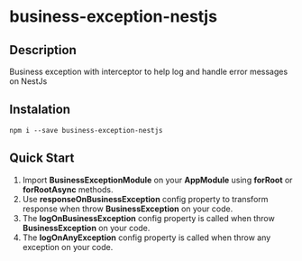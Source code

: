 # business-exception-nestjs

## Description
Business exception with interceptor to help log and handle error messages on NestJs

## Instalation
```npm i --save business-exception-nestjs```

## Quick Start
<ol>
    <li>Import <b>BusinessExceptionModule</b> on your <b>AppModule</b> using <b>forRoot</b> or <b>forRootAsync</b> methods.</li>
    <li>Use <b>responseOnBusinessException</b> config property to transform response when throw <b>BusinessException</b> on your code.</li>
    <li>The <b>logOnBusinessException</b> config property is called when throw <b>BusinessException</b> on your code.</li>
    <li>The <b>logOnAnyException</b> config property is called when throw any exception on your code.</li>
</ol>